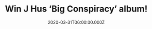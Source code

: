 ---
campaign-uuid: "c-d46068a4-1f78-426d-a4b5-a28c5535fdef"
type: "Competition"
category: "Music"
date: "2020-03-31T06:00:00.000Z"
end-date: "2020-04-01T23:59:00.000Z"
disable-form: false
is_promoted: false
has_entry_page: true
title: "Win J Hus ‘Big Conspiracy’ album!"
competition-description: "<p>We have managed to get our hands on then second studio\
  \ album by the British hip-hop artist featuring the hit single 'Must Be’ J Hus.\
  \ An awesome album for your collection.</p>\n<p>Want it? Click below for a chance\
  \ to win.</p>\n"
hero-header: "Win J Hus ‘Big Conspiracy’ album!"
terms-confirmation: "N/A"
banner-img: "https://assets.expresslyapp.com/asset-6ff0db4f-7164-49fb-8fb9-f33c70d76e12.jpg"
logo-left-href: "http://club.expressly.io"
logo-left-image: "https://assets.expresslyapp.com/asset-a9848ad4-e074-4e9b-9c62-41eb74e1657e.jpg"
logo-left-title: "Expressly Club"
bg-image-hero: "https://assets.expresslyapp.com/asset-f802d3d7-09cb-4857-90ac-496a059bd2b7.jpg"
bg-image-first: "https://assets.expresslyapp.com/asset-494e3d85-5285-4cf0-a183-02c8660a3b1b.jpg"
section1-content: "<p>’Big Conspiracy’ is the second studio album by the British hip-hop\
  \ artist featuring the hit single 'Must Be'. The album is the follow up to his debut\
  \ record, 'Common Sense', which was nominated for the prestigious Mercury Music\
  \ Prize. Hus also picked up three Brit Award nominations for British Album, British\
  \ Breakthrough Act and British Single for 'Did You See'.</p>\n<p>Click below and\
  \ it could be yours!</p>\n"
entry-title: "Win J Hus ‘Big Conspiracy’ album!"
entry-content: "<p>Enter the draw to win J Hus ‘Big Conspiracy’ album by completing\
  \ the form below before 23:59 on the 1st of May 2020.</p>\n"
has-winner: false
prize-description: "J Hus ‘Big Conspiracy’ album!"
special-conditions: "Multiple entries are allowed up to one every day.\r\n\r\nThis\
  \ competition is also available on: https://club.expressly.io/competitions/j-hus-album"
country-restrictions:
- "GB"
---